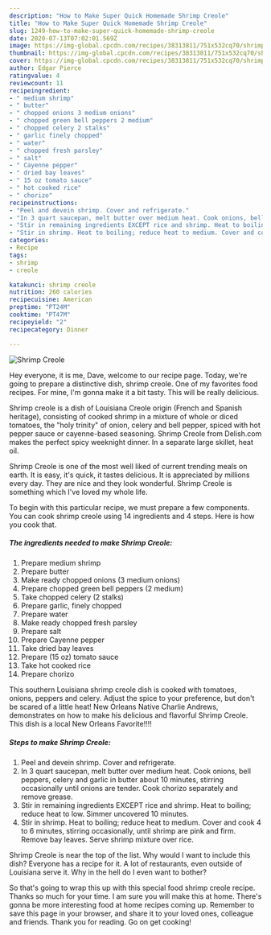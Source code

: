 ```yaml
---
description: "How to Make Super Quick Homemade Shrimp Creole"
title: "How to Make Super Quick Homemade Shrimp Creole"
slug: 1249-how-to-make-super-quick-homemade-shrimp-creole
date: 2020-07-13T07:02:01.569Z
image: https://img-global.cpcdn.com/recipes/38313811/751x532cq70/shrimp-creole-recipe-main-photo.jpg
thumbnail: https://img-global.cpcdn.com/recipes/38313811/751x532cq70/shrimp-creole-recipe-main-photo.jpg
cover: https://img-global.cpcdn.com/recipes/38313811/751x532cq70/shrimp-creole-recipe-main-photo.jpg
author: Edgar Pierce
ratingvalue: 4
reviewcount: 11
recipeingredient:
- " medium shrimp"
- " butter"
- " chopped onions 3 medium onions"
- " chopped green bell peppers 2 medium"
- " chopped celery 2 stalks"
- " garlic finely chopped"
- " water"
- " chopped fresh parsley"
- " salt"
- " Cayenne pepper"
- " dried bay leaves"
- " 15 oz tomato sauce"
- " hot cooked rice"
- " chorizo"
recipeinstructions:
- "Peel and devein shrimp. Cover and refrigerate."
- "In 3 quart saucepan, melt butter over medium heat. Cook onions, bell peppers, celery and garlic in butter about 10 minutes, stirring occasionally until onions are tender.  Cook chorizo separately and remove grease."
- "Stir in remaining ingredients EXCEPT rice and shrimp. Heat to boiling; reduce heat to low. Simmer uncovered 10 minutes."
- "Stir in shrimp. Heat to boiling; reduce heat to medium. Cover and cook 4 to 6 minutes, stirring occasionally, until shrimp are pink and firm. Remove bay leaves. Serve shrimp mixture over rice."
categories:
- Recipe
tags:
- shrimp
- creole

katakunci: shrimp creole 
nutrition: 260 calories
recipecuisine: American
preptime: "PT24M"
cooktime: "PT47M"
recipeyield: "2"
recipecategory: Dinner

---
```



![Shrimp Creole](https://img-global.cpcdn.com/recipes/38313811/751x532cq70/shrimp-creole-recipe-main-photo.jpg)

Hey everyone, it is me, Dave, welcome to our recipe page. Today, we're going to prepare a distinctive dish, shrimp creole. One of my favorites food recipes. For mine, I'm gonna make it a bit tasty. This will be really delicious.

Shrimp creole is a dish of Louisiana Creole origin (French and Spanish heritage), consisting of cooked shrimp in a mixture of whole or diced tomatoes, the &#34;holy trinity&#34; of onion, celery and bell pepper, spiced with hot pepper sauce or cayenne-based seasoning. Shrimp Creole from Delish.com makes the perfect spicy weeknight dinner. In a separate large skillet, heat oil.

Shrimp Creole is one of the most well liked of current trending meals on earth. It is easy, it's quick, it tastes delicious. It is appreciated by millions every day. They are nice and they look wonderful. Shrimp Creole is something which I've loved my whole life.


To begin with this particular recipe, we must prepare a few components. You can cook shrimp creole using 14 ingredients and 4 steps. Here is how you cook that.

<!--inarticleads1-->

##### The ingredients needed to make Shrimp Creole:

1. Prepare  medium shrimp
1. Prepare  butter
1. Make ready  chopped onions (3 medium onions)
1. Prepare  chopped green bell peppers (2 medium)
1. Take  chopped celery (2 stalks)
1. Prepare  garlic, finely chopped
1. Prepare  water
1. Make ready  chopped fresh parsley
1. Prepare  salt
1. Prepare  Cayenne pepper
1. Take  dried bay leaves
1. Prepare  (15 oz) tomato sauce
1. Take  hot cooked rice
1. Prepare  chorizo


This southern Louisiana shrimp creole dish is cooked with tomatoes, onions, peppers and celery. Adjust the spice to your preference, but don&#39;t be scared of a little heat! New Orleans Native Charlie Andrews, demonstrates on how to make his delicious and flavorful Shrimp Creole. This dish is a local New Orleans Favorite!!!! 

<!--inarticleads2-->

##### Steps to make Shrimp Creole:

1. Peel and devein shrimp. Cover and refrigerate.
1. In 3 quart saucepan, melt butter over medium heat. Cook onions, bell peppers, celery and garlic in butter about 10 minutes, stirring occasionally until onions are tender.  Cook chorizo separately and remove grease.
1. Stir in remaining ingredients EXCEPT rice and shrimp. Heat to boiling; reduce heat to low. Simmer uncovered 10 minutes.
1. Stir in shrimp. Heat to boiling; reduce heat to medium. Cover and cook 4 to 6 minutes, stirring occasionally, until shrimp are pink and firm. Remove bay leaves. Serve shrimp mixture over rice.


Shrimp Creole is near the top of the list. Why would I want to include this dish? Everyone has a recipe for it. A lot of restaurants, even outside of Louisiana serve it. Why in the hell do I even want to bother? 

So that's going to wrap this up with this special food shrimp creole recipe. Thanks so much for your time. I am sure you will make this at home. There's gonna be more interesting food at home recipes coming up. Remember to save this page in your browser, and share it to your loved ones, colleague and friends. Thank you for reading. Go on get cooking!
